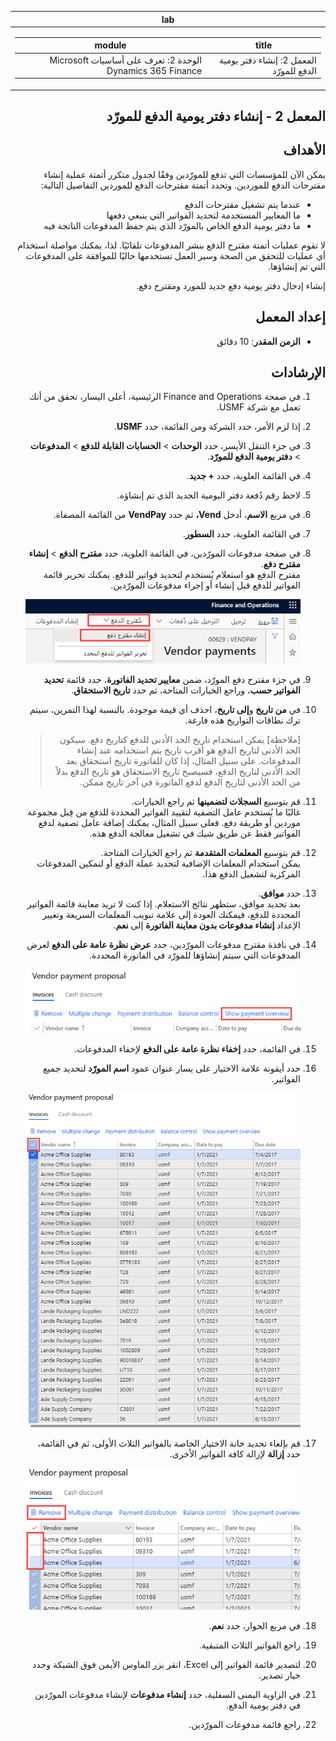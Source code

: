 <div id="readme" class="Box-body readme blob js-code-block-container p-5 p-xl-6 gist-border-0" dir="rtl">
    <article class="markdown-body entry-content container-lg" itemprop="text"><table>
  <thead>
  <tr>
  <th>lab</th>
  </tr>
  </thead>
  <tbody>
  <tr>
  <td><div><table>
  <thead>
  <tr>
  <th>title</th>
  <th>module</th>
  </tr>
  </thead>
  <tbody>
  <tr>
  <td><div>المعمل 2: إنشاء دفتر يومية الدفع للمورّد</div></td>
  <td><div>الوحدة 2: تعرف على أساسيات Microsoft Dynamics 365 Finance</div></td>
  </tr>
  </tbody>
</table>
</div></td>
  </tr>
  </tbody>
</table>

## المعمل 2 - إنشاء دفتر يومية الدفع للمورّد

## الأهداف

يمكن الآن للمؤسسات التي تدفع للمورّدين وفقًا لجدول متكرر أتمتة عملية إنشاء مقترحات الدفع للموردين. وتحدد أتمتة مقترحات الدفع للموردين التفاصيل التالية:

- عندما يتم تشغيل مقترحات الدفع
- ما المعايير المستخدمة لتحديد الفواتير التي ينبغي دفعها
- ما دفتر يومية الدفع الخاص بالمورّد الذي يتم حفظ المدفوعات الناتجة فيه

لا تقوم عمليات أتمتة مقترح الدفع بنشر المدفوعات تلقائيًا. لذا، يمكنك مواصلة استخدام أي عمليات للتحقق من الصحة وسير العمل تستخدمها حاليًا للموافقة على المدفوعات التي تم إنشاؤها.

إنشاء إدخال دفتر يومية دفع جديد للمورد ومقترح دفع.

## إعداد المعمل

   - **الزمن المقدر**: 10 دقائق

## الإرشادات

1. في صفحة Finance and Operations الرئيسية، أعلى اليسار، تحقق من أنك تعمل مع شركة USMF.

1. إذا لزم الأمر، حدد الشركة ومن القائمة، حدد **USMF**.

1. في جزء التنقل الأيسر، حدد **الوحدات**  >  **الحسابات القابلة للدفع**  >  **المدفوعات**  >  **دفتر يومية الدفع للمورّد**.

1. في القائمة العلوية، حدد **+ جديد**.

1. لاحظ رقم دُفعة دفتر اليومية الجديد الذي تم إنشاؤه.

1. في مربع **الاسم**، أدخل **Vend،** ثم حدد **VendPay** من القائمة المصفاة.

1. في القائمة العلوية، حدد **السطور**.

1. في صفحة مدفوعات المورّدين، في القائمة العلوية، حدد **مقترح الدفع**  >  **إنشاء مقترح دفع**.  
    مقترح الدفع هو استعلام يُستخدم لتحديد فواتير للدفع. يمكنك تحرير قائمة الفواتير للدفع قبل إنشاء أو إجراء مدفوعات المورّدين.

    ![صورة شاشة تعرض صفحة مدفوعات المورّدين مع تمييز مقترح الدفع وإنشاء مقترح دفع](./media/lp2-m4-vendor-payment-proposal.png)

1. في جزء مقترح دفع المورّد، ضمن **معايير تحديد الفاتورة**، حدد قائمة **تحديد الفواتير حسب**، وراجع الخيارات المتاحة، ثم حدد **تاريخ الاستحقاق**.

1. في **من تاريخ** و**إلى تاريخ**، احذف أي قيمة موجودة. بالنسبة لهذا التمرين، سيتم ترك نطاقات التواريخ هذه فارغة.

    > [ملاحظة] يمكن استخدام تاريخ الحد الأدنى للدفع كتاريخ دفع. سيكون الحد الأدنى لتاريخ الدفع هو أقرب تاريخ يتم استخدامه عند إنشاء المدفوعات. على سبيل المثال، إذا كان للفاتورة تاريخ استحقاق بعد الحد الأدنى لتاريخ الدفع، فسيصبح تاريخ الاستحقاق هو تاريخ الدفع بدلاً من الحد الأدنى لتاريخ الدفع لدفع الفاتورة في آخر تاريخ ممكن.

1. قم بتوسيع **السجلات لتضمينها** ثم راجع الخيارات.  
    غالبًا ما يُستخدم عامل التصفية لتقييد الفواتير المحددة للدفع من قِبل مجموعة موردين أو طريقة دفع. فعلى سبيل المثال، يمكنك إضافة عامل تصفية لدفع الفواتير فقط عن طريق شيك في تشغيل معالجة الدفع هذه.

1. قم بتوسيع **المعلمات المتقدمة** ثم راجع الخيارات المتاحة.  
    يمكن استخدام المعلمات الإضافية لتحديد عملة الدفع أو لتمكين المدفوعات المركزية لتشغيل الدفع هذا.

1. حدد **موافق**.  
    بعد تحديد موافق، ستظهر نتائج الاستعلام. إذا كنت لا تريد معاينة قائمة الفواتير المحددة للدفع، فيمكنك العودة إلى علامة تبويب المعلمات السريعة وتغيير الإعداد **إنشاء مدفوعات بدون معاينة الفاتورة** إلى **نعم**.

1. في نافذة مقترح مدفوعات المورّدين، حدد **عرض نظرة عامة على الدفع** لعرض المدفوعات التي سيتم إنشاؤها للمورّد في الفاتورة المحددة.

    ![صورة شاشة تعرض مقترح مدفوعات المورّدين مع تمييز قائمة عرض نظرة عامة على الدفع](./media/lp2-m4-vendor-payment-proposal-complete-query.png)

1. في القائمة، حدد **إخفاء نظرة عامة على الدفع** لإخفاء المدفوعات.

1. حدد أيقونة علامة الاختيار على يسار عنوان عمود **اسم المورّد** لتحديد جميع الفواتير.

    ![صورة شاشة تعرض جميع الفواتير المحددة](./media/lp2-m4-vendor-payment-proposal-select-all.png)

1. قم بإلغاء تحديد خانة الاختيار الخاصة بالفواتير الثلاث الأولى، ثم في القائمة، حدد **إزالة** لإزالة كافة الفواتير الأخرى.

    ![لقطة شاشة تعرض صفحة مقترح مدفوعات المورّدين مع العناصر المحددة وتمييز خيار قائمة الإزالة](./media/lp2-m4-vendor-payment-proposal-remove-selected-invoices.png)

1. في مربع الحوار، حدد **نعم**.

1. راجع الفواتير الثلاث المتبقية.

1. لتصدير قائمة الفواتير إلى Excel، انقر بزر الماوس الأيمن فوق الشبكة وحدد خيار تصدير.

1. في الزاوية اليمنى السفلية، حدد **إنشاء مدفوعات** لإنشاء مدفوعات المورّدين في دفتر يومية الدفع.

1. راجع قائمة مدفوعات المورّدين.
